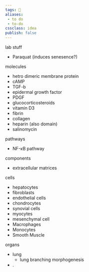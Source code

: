 ```yaml
---
tags: 💨
aliases:
 - to do
 - to-do
cssclass: idea
publish: false
---
```


lab stuff
- Paraquat (induces senesence?)

molecules
- hetro dimeric membrane protein
- cAMP
- TGF-b
- epidermal growth factor
- PDGF
- glucocorticosteroids
- vitamin D3
- fibrin
- collagen
- heparin (also domain)
- salinomycin

pathways
- NF-κB pathway

components
- extracellular matrices

cells
- hepatocytes
- fibroblasts
- endothelial cells
- chondrocytes
- synovial cells
- myocytes
- mesenchymal cell
- Macrophages
- Monocytes
- Smooth Muscle

organs
- lung
  - lung branching morphogenesis
- .
